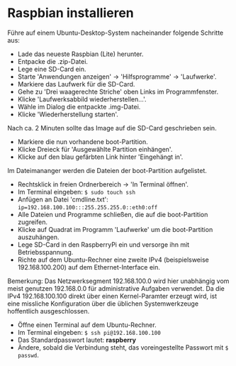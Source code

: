 # Raspbian installieren

Führe auf einem Ubuntu-Desktop-System nacheinander folgende Schritte aus:

* Lade das neueste Raspbian (Lite) herunter.
* Entpacke die .zip-Datei.
* Lege eine SD-Card ein.
* Starte 'Anwendungen anzeigen' -> 'Hilfsprogramme' -> 'Laufwerke'.
* Markiere das Laufwerk für die SD-Card.
* Gehe zu 'Drei waagerechte Striche' oben Links im Programmfenster.
* Klicke 'Laufwerksabbild wiederherstellen...'.
* Wähle im Dialog die entpackte .img-Datei.
* Klicke 'Wiederherstellung starten'.

Nach ca. 2 Minuten sollte das Image auf die SD-Card geschrieben sein.

* Markiere die nun vorhandene boot-Partition.
* Klicke Dreieck für 'Ausgewählte Partition einhängen'.
* Klicke auf den blau gefärbten Link hinter 'Eingehängt in'.

Im Dateimananger werden die Dateien der boot-Partition aufgelistet.

* Rechtsklick in freien Ordnerbereich -> 'In Terminal öffnen'.
* Im Terminal eingeben: `$ sudo touch ssh`
* Anfügen an Datei 'cmdline.txt': `ip=192.168.100.100:::255.255.255.0::eth0:off`
* Alle Dateien und Programme schließen, die auf die boot-Partition zugreifen.
* Klicke auf Quadrat im Programm 'Laufwerke' um die boot-Partition auszuhängen.
* Lege SD-Card in den RaspberryPi ein und versorge ihn mit Betriebsspannung.
* Richte auf dem Ubuntu-Rechner eine zweite IPv4 (beispielsweise 192.168.100.200) auf dem Ethernet-Interface ein.

Bemerkung: Das Netzwerksegment 192.168.100.0 wird hier unabhängig vom meist genutzen 192.168.0.0 für administrative Aufgaben verwendet. Da die IPv4 192.168.100.100 direkt über einen Kernel-Paramter erzeugt wird, ist eine missliche Konfiguration über die üblichen Systemwerkzeuge hoffentlich ausgeschlossen.

* Öffne einen Terminal auf dem Ubuntu-Rechner.
* Im Terminal eingeben: `$ ssh pi@192.168.100.100`
* Das Standardpasswort lautet: **raspberry**
* Ändere, sobald die Verbindung steht, das voreingestellte Passwort mit `$ passwd`.

